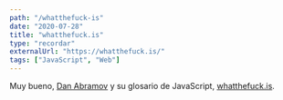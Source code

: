 ```yaml
---
path: "/whatthefuck-is"
date: "2020-07-28"
title: "whatthefuck.is"
type: "recordar"
externalUrl: "https://whatthefuck.is/"
tags: ["JavaScript", "Web"]
---
```


Muy bueno, [Dan Abramov](https://overreacted.io/) y su glosario de JavaScript, [whatthefuck.is](https://whatthefuck.is/).
